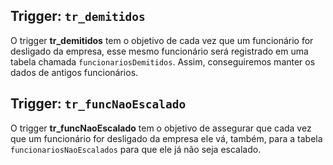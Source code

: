 ## Trigger: `tr_demitidos`

O trigger **tr_demitidos** tem o objetivo de cada vez que um funcionário for desligado da empresa, esse mesmo funcionário será registrado em uma tabela chamada `funcionariosDemitidos`. Assim, conseguiremos manter os dados de antigos funcionários.

## Trigger: `tr_funcNaoEscalado`

O trigger **tr_funcNaoEscalado** tem o objetivo de assegurar que cada vez que um funcionário for desligado da empresa ele vá, também, para a tabela `funcionariosNaoEscalados` para que ele já não seja escalado.